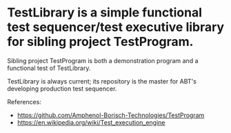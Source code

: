 # TestLibrary is a simple functional test sequencer/test executive library for sibling project TestProgram.
   
  Sibling project TestProgram is both a demonstration program and a functional test of TestLibrary.
  
  TestLibrary is always current; its repository is the master for ABT's developing production test sequencer.

  References:
  - https://github.com/Amphenol-Borisch-Technologies/TestProgram
  - https://en.wikipedia.org/wiki/Test_execution_engine
